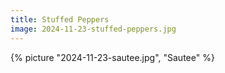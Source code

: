 ```yaml
---
title: Stuffed Peppers
image: 2024-11-23-stuffed-peppers.jpg
---
```


{% picture "2024-11-23-sautee.jpg", "Sautee" %}
